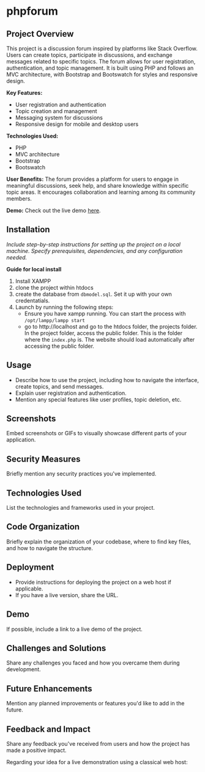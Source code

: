 # phpforum

## Project Overview

This project is a discussion forum inspired by platforms like Stack Overflow. Users can create topics, participate in discussions, and exchange messages related to specific topics. The forum allows for user registration, authentication, and topic management. It is built using PHP and follows an MVC architecture, with Bootstrap and Bootswatch for styles and responsive design.

**Key Features:**

- User registration and authentication
- Topic creation and management
- Messaging system for discussions
- Responsive design for mobile and desktop users

**Technologies Used:**

- PHP
- MVC architecture
- Bootstrap
- Bootswatch

**User Benefits:**
The forum provides a platform for users to engage in meaningful discussions, seek help, and share knowledge within specific topic areas. It encourages collaboration and learning among its community members.

**Demo:**
Check out the live demo [here](https://your-demo-link.com).

## Installation

_Include step-by-step instructions for setting up the project on a local machine. Specify prerequisites, dependencies, and any configuration needed._

**Guide for local install**

1. Install XAMPP
2. clone the project within htdocs
3. create the database from `dbmodel.sql`. Set it up with your own credentatials.
4. Launch by running the following steps:
   - Ensure you have xampp running. You can start the process with `/opt/lampp/lampp start`
   - go to http://localhost and go to the htdocs folder, the projects folder. In the project folder, access the public folder. This is the folder where the `index.php` is. The website should load automatically after accessing the public folder.

## Usage

- Describe how to use the project, including how to navigate the interface, create topics, and send messages.
- Explain user registration and authentication.
- Mention any special features like user profiles, topic deletion, etc.

## Screenshots

Embed screenshots or GIFs to visually showcase different parts of your application.

## Security Measures

Briefly mention any security practices you've implemented.

## Technologies Used

List the technologies and frameworks used in your project.

## Code Organization

Briefly explain the organization of your codebase, where to find key files, and how to navigate the structure.

## Deployment

- Provide instructions for deploying the project on a web host if applicable.
- If you have a live version, share the URL.

## Demo

If possible, include a link to a live demo of the project.

## Challenges and Solutions

Share any challenges you faced and how you overcame them during development.

## Future Enhancements

Mention any planned improvements or features you'd like to add in the future.

## Feedback and Impact

Share any feedback you've received from users and how the project has made a positive impact.

Regarding your idea for a live demonstration using a classical web host:
